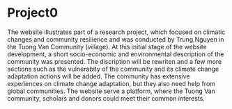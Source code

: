 # Project0
The website illustrates part of a research project, which focused on climatic changes and community resilience and was conducted by Trung Nguyen in the Tuong Van Community (village). At this initial stage of the website development, a short socio-economic and environmental description of the community was presented. The discription will be rewriten and a few more sections such as the vulnerabity of the community and its climate change adaptation actions will be added. The community has extensive experiences on climate change adaptation, but they also need help from global communities. The website serve a platform, where the Tuong Van community, scholars and donors could meet their common interests.